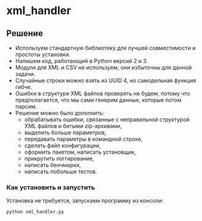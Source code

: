 # xml_handler
<!--
## Задание

Написать программу на Python, которая делает следующие действия:

### 1. 
Создает 50 zip-архивов, в каждом 100 xml файлов со случайными данными следующей структуры:

```xml
<root>
    <var name='id' value='<случайное уникальное строковое значение>'/>
    <var name='level' value='<случайное число от 1 до 100>'/>
    <objects>
        <object name='<случайное строковое значение>'/>
        <object name='<случайное строковое значение>'/>
        …
    </objects>
</root>
```

В тэге objects случайное число (от 1 до 10) вложенных тэгов object.


### 2. 
Обрабатывает директорию с полученными zip архивами, разбирает вложенные xml файлы и формирует 2 csv файла:

Первый: id, level - по одной строке на каждый xml файл

Второй: id, object_name - по отдельной строке для каждого тэга object (получится от 1 до 10 строк на каждый xml файл)

Очень желательно сделать так, чтобы задание 2 эффективно использовало ресурсы многоядерного процессора.

Также желательно чтобы программа работала быстро.

-->
## Решение

- Используем стандартную библиотеку для лучшей совместимости и простоты установки.
- Напишем код, работающий в Python версий 2 и 3.
- Модули для XML и CSV не используем, они избыточны для данной задачи.
- Случайные строки можно взять из UUID 4, но самодельная функция гибче.
- Ошибки в структуре XML файлов проверять не будем, потому что предполагается, что мы сами генерим данные, которые потом парсим.
- Решение можно было дополнить: 
    - обрабатывать ошибки, связанные с неправильной структурой XML файлов и битыми zip-архивами,
    - выделить больше параметров, 
    - передавать параметры в командной строке,
    - сделать файл конфигурации,
    - оформить пакетом, написать установщик,
    - прикрутить логгирование,
    - написать бенчмарки,
    - написать побольше тестов.

### Как установить и запустить
Установка не требуется, запускаем программу из консоли:
```code
python xml_handler.py
```
